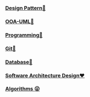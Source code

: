 ### [Design Pattern👀️](/design-pattern/README.md)

### [OOA-UML🚀️](/uml/README.md)

### [Programming👀️](/programming/README.md)

### [Git🚀️](https://github.com/fanyixuanf/learningGit)

### [Database👀️](/database/README.md)

### [Software Architecture Design❤️](ca.pdf)

### [Algorithms :stuck_out_tongue_winking_eye: ](/algorithms/README.md)
